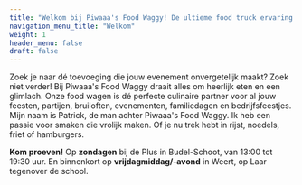 ```yaml
---
title: "Welkom bij Piwaaa's Food Waggy! De ultieme food truck ervaring voor elk feest!"
navigation_menu_title: "Welkom"
weight: 1
header_menu: false
draft: false
---
```

Zoek je naar dé toevoeging die jouw evenement onvergetelijk maakt? Zoek niet verder! Bij Piwaaa's Food Waggy draait alles om heerlijk eten en een glimlach. Onze food wagen is dé perfecte culinaire partner voor al jouw feesten, partijen, bruiloften, evenementen, familiedagen en bedrijfsfeestjes. Mijn naam is Patrick, de man achter Piwaaa's Food Waggy. Ik heb een passie voor smaken die vrolijk maken. Of je nu trek hebt in rijst, noedels, friet of hamburgers. 

**Kom proeven!** 
Op **zondagen** bij de Plus in Budel-Schoot, van 13:00 tot 19:30 uur.
En binnenkort op **vrijdagmiddag/-avond** in Weert, op Laar tegenover de school.


